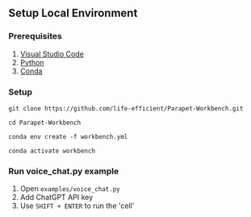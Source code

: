 ## Setup Local Environment

### Prerequisites

1. [Visual Studio Code](https://code.visualstudio.com/download)
2. [Python](https://www.python.org/downloads/)
3. [Conda](https://docs.conda.io/en/latest/miniconda.html)

### Setup

<pre><code id="bash">git clone https://github.com/life-efficient/Parapet-Workbench.git</pre></code>
<pre><code id="bash">cd Parapet-Workbench</pre></code>
<pre><code id="bash">conda env create -f workbench.yml</pre></code>
<pre><code id="bash">conda activate workbench</pre></code>


### Run voice_chat.py example

1. Open ```examples/voice_chat.py```
2. Add ChatGPT API key
2. Use ```SHIFT + ENTER``` to run the 'cell'


